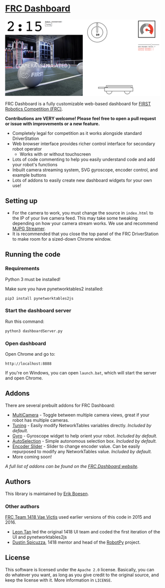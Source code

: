 # [FRC Dashboard](https://frcdashboard.github.io)
![Screenshot](img/screenshot.png)

FRC Dashboard is a fully customizable web-based dashboard for [FIRST Robotics Competition (FRC)](http://firstinspires.org/robotics/frc).

__Contributions are VERY welcome! Please feel free to open a pull request or issue with improvements or a new feature.__

* Completely legal for competition as it works alongside standard DriverStation
* Web browser interface provides richer control interface for secondary robot operator
  * Works with or without touchscreen
* Lots of code commenting to help you easily understand code and add your robot's functions
* Inbuilt camera streaming system, SVG gyroscope, encoder control, and example buttons
* Lots of addons to easily create new dashboard widgets for your own use!

## Setting up

* For the camera to work, you must change the source in `index.html` to the IP of your live camera feed. This may take some tweaking depending on how your camera stream works. We use and recommend [MJPG Streamer](https://github.com/jacksonliam/mjpg-streamer).
* It is recommended that you close the top panel of the FRC DriverStation to make room for a sized-down Chrome window.

## Running the code

### Requirements

Python 3 must be installed!

Make sure you have pynetworktables2 installed:

    pip3 install pynetworktables2js

### Start the dashboard server

Run this command:

    python3 dashboardServer.py

### Open dashboard

Open Chrome and go to:

    http://localhost:8888

If you're on Windows, you can open `launch.bat`, which will start the server and open Chrome.

## Addons

There are several prebuilt addons for FRC Dashboard:
* [MultiCamera](https://github.com/FRCDashboard/addon-MultiCamera) - Toggle between multiple camera views, great if your robot has multiple cameras.
* [Tuning](https://github.com/FRCDashboard/addon-Tuning) - Easily modify NetworkTables variables directly. _Included by default._
* [Gyro](https://github.com/FRCDashboard/addon-Gyro) - Gyroscope widget to help orient your robot. _Included by default._
* [AutoSelection](https://github.com/FRCDashboard/addon-AutoSelection) - Simple autonomous selection box. _Included by default._
* [Encoder Slider](https://github.com/FRCDashboard/addon-EncoderSlider) - Slider to change encoder value. Can be easily repurposed to modify any NetworkTables value. _Included by default._
* More coming soon!

_A full list of addons can be found on the [FRC Dashboard website](https://frcdashboard.github.io)._

## Authors

This library is maintained by [Erik Boesen](https://github.com/ErikBoesen).

### Other authors

[FRC Team 1418 Vae Victis](https://github.com/frc1418) used earlier versions of this code in 2015 and 2016.

* [Leon Tan](https://github.com/lleontan) led the original 1418 UI team and coded the first iteration of the UI and pynetworktables2js
* [Dustin Spicuzza](https://github.com/virtuald), 1418 mentor and head of the [RobotPy](https://github.com/robotpy) project.

## License

This software is licensed under the `Apache 2.0` license. Basically, you can do whatever you want, as long as you give credit to the original source, and keep the license with it. More information in `LICENSE`.